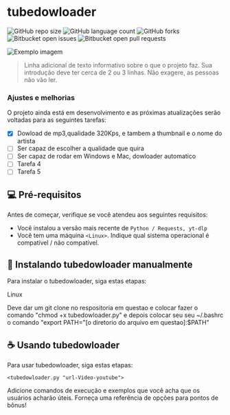 # tubedowloader

![GitHub repo size](https://img.shields.io/github/repo-size/iuricode/README-template?style=for-the-badge(https://github.com/Blackgnr7/tubedowloader))
![GitHub language count](https://img.shields.io/github/languages/count/iuricode/README-template?style=for-the-badge)
![GitHub forks](https://img.shields.io/github/forks/iuricode/README-template?style=for-the-badge)
![Bitbucket open issues](https://img.shields.io/bitbucket/issues/iuricode/README-template?style=for-the-badge)
![Bitbucket open pull requests](https://img.shields.io/bitbucket/pr-raw/iuricode/README-template?style=for-the-badge)

<img src="imagem.png" alt="Exemplo imagem">

> Linha adicional de texto informativo sobre o que o projeto faz. Sua introdução deve ter cerca de 2 ou 3 linhas. Não exagere, as pessoas não vão ler.

### Ajustes e melhorias

O projeto ainda está em desenvolvimento e as próximas atualizações serão voltadas para as seguintes tarefas:

- [x] Dowload de mp3,qualidade 320Kps, e tambem a thumbnail e o nome do artista
- [ ] Ser capaz de escolher a qualidade que quira
- [ ] Ser capaz de rodar em Windows e Mac, dowloader automatico
- [ ] Tarefa 4
- [ ] Tarefa 5

## 💻 Pré-requisitos

Antes de começar, verifique se você atendeu aos seguintes requisitos:

- Você instalou a versão mais recente de `Python / Requests, yt-dlp`
- Você tem uma máquina `<Linux>`. Indique qual sistema operacional é compatível / não compatível.

## 🚀 Instalando tubedowloader manualmente 

Para instalar o tubedowloader, siga estas etapas:

Linux

Deve dar um git clone no respositoria em questao e colocar fazer o comando "chmod +x tubedowloader.py" e depois colocar seu seu ~/.bashrc o comando "export PATH="[o diretorio do arquivo em questao]:$PATH"

## ☕ Usando tubedowloader

Para usar tubedowloader, siga estas etapas:

```
<tubedowloader.py "url-Video-youtube">
```

Adicione comandos de execução e exemplos que você acha que os usuários acharão úteis. Forneça uma referência de opções para pontos de bônus!

